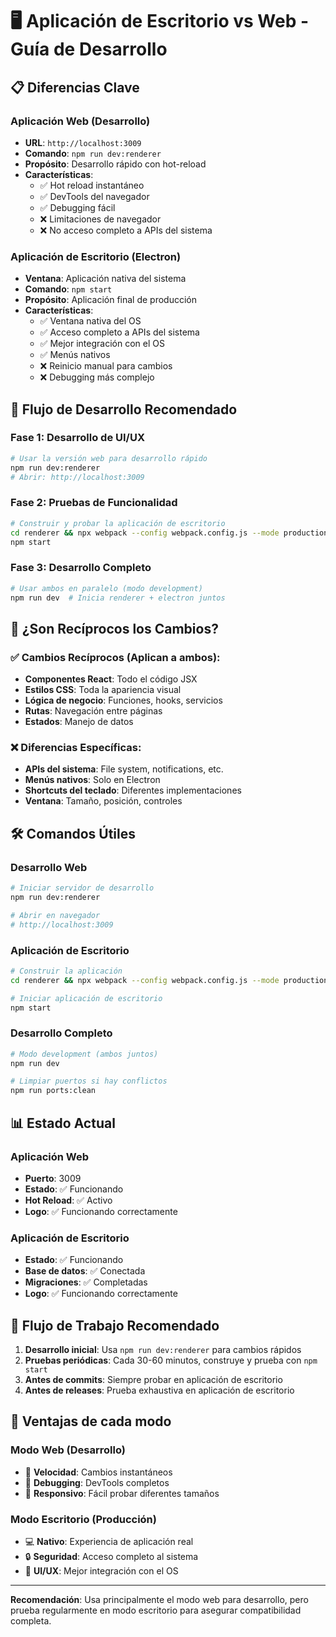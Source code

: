 # 🖥️ Aplicación de Escritorio vs Web - Guía de Desarrollo

## 📋 **Diferencias Clave**

### **Aplicación Web (Desarrollo)**

- **URL**: `http://localhost:3009`
- **Comando**: `npm run dev:renderer`
- **Propósito**: Desarrollo rápido con hot-reload
- **Características**:
  - ✅ Hot reload instantáneo
  - ✅ DevTools del navegador
  - ✅ Debugging fácil
  - ❌ Limitaciones de navegador
  - ❌ No acceso completo a APIs del sistema

### **Aplicación de Escritorio (Electron)**

- **Ventana**: Aplicación nativa del sistema
- **Comando**: `npm start`
- **Propósito**: Aplicación final de producción
- **Características**:
  - ✅ Ventana nativa del OS
  - ✅ Acceso completo a APIs del sistema
  - ✅ Mejor integración con el OS
  - ✅ Menús nativos
  - ❌ Reinicio manual para cambios
  - ❌ Debugging más complejo

## 🔧 **Flujo de Desarrollo Recomendado**

### **Fase 1: Desarrollo de UI/UX**

```bash
# Usar la versión web para desarrollo rápido
npm run dev:renderer
# Abrir: http://localhost:3009
```

### **Fase 2: Pruebas de Funcionalidad**

```bash
# Construir y probar la aplicación de escritorio
cd renderer && npx webpack --config webpack.config.js --mode production
npm start
```

### **Fase 3: Desarrollo Completo**

```bash
# Usar ambos en paralelo (modo development)
npm run dev  # Inicia renderer + electron juntos
```

## 🎯 **¿Son Recíprocos los Cambios?**

### **✅ Cambios Recíprocos (Aplican a ambos):**

- **Componentes React**: Todo el código JSX
- **Estilos CSS**: Toda la apariencia visual
- **Lógica de negocio**: Funciones, hooks, servicios
- **Rutas**: Navegación entre páginas
- **Estados**: Manejo de datos

### **❌ Diferencias Específicas:**

- **APIs del sistema**: File system, notifications, etc.
- **Menús nativos**: Solo en Electron
- **Shortcuts del teclado**: Diferentes implementaciones
- **Ventana**: Tamaño, posición, controles

## 🛠️ **Comandos Útiles**

### **Desarrollo Web**

```bash
# Iniciar servidor de desarrollo
npm run dev:renderer

# Abrir en navegador
# http://localhost:3009
```

### **Aplicación de Escritorio**

```bash
# Construir la aplicación
cd renderer && npx webpack --config webpack.config.js --mode production

# Iniciar aplicación de escritorio
npm start
```

### **Desarrollo Completo**

```bash
# Modo development (ambos juntos)
npm run dev

# Limpiar puertos si hay conflictos
npm run ports:clean
```

## 📊 **Estado Actual**

### **Aplicación Web**

- **Puerto**: 3009
- **Estado**: ✅ Funcionando
- **Hot Reload**: ✅ Activo
- **Logo**: ✅ Funcionando correctamente

### **Aplicación de Escritorio**

- **Estado**: ✅ Funcionando
- **Base de datos**: ✅ Conectada
- **Migraciones**: ✅ Completadas
- **Logo**: ✅ Funcionando correctamente

## 🔄 **Flujo de Trabajo Recomendado**

1. **Desarrollo inicial**: Usa `npm run dev:renderer` para cambios rápidos
2. **Pruebas periódicas**: Cada 30-60 minutos, construye y prueba con `npm start`
3. **Antes de commits**: Siempre probar en aplicación de escritorio
4. **Antes de releases**: Prueba exhaustiva en aplicación de escritorio

## 🎉 **Ventajas de cada modo**

### **Modo Web (Desarrollo)**

- 🚀 **Velocidad**: Cambios instantáneos
- 🔧 **Debugging**: DevTools completos
- 📱 **Responsivo**: Fácil probar diferentes tamaños

### **Modo Escritorio (Producción)**

- 💻 **Nativo**: Experiencia de aplicación real
- 🔒 **Seguridad**: Acceso completo al sistema
- 🎨 **UI/UX**: Mejor integración con el OS

---

**Recomendación**: Usa principalmente el modo web para desarrollo, pero prueba regularmente en modo escritorio para asegurar compatibilidad completa.
